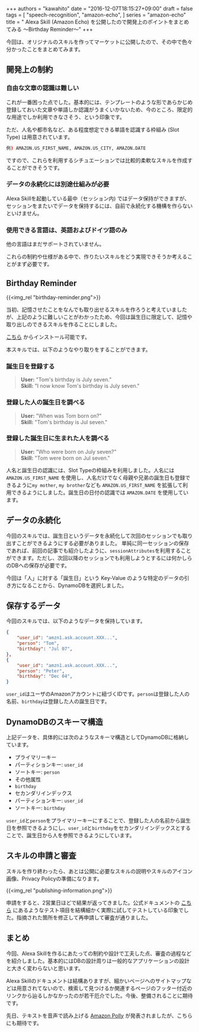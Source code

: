 +++
authors = "kawahito"
date = "2016-12-07T18:15:27+09:00"
draft = false
tags = [
  "speech-recognition",
  "amazon-echo",
]
series = "amazon-echo"
title = " Alexa Skill (Amazon Echo) を公開したので開発上のポイントをまとめてみる 〜Birthday Reminder〜"
+++

今回は、オリジナルのスキルを作ってマーケットに公開したので、その中で色々分かったことをまとめてみます。

## 開発上の制約
### 自由な文章の認識は難しい
これが一番困った点でした。基本的には、テンプレートのような形であらかじめ登録しておいた文章や単語しか認識がうまくいかないため、今のところ、限定的な用途でしか利用できなさそう、という印象です。

ただ、人名や都市名など、ある程度想定できる単語を認識する枠組み (Slot Type) は用意されています。  
```sh
例) AMAZON.US_FIRST_NAME, AMAZON.US_CITY, AMAZON.DATE
```

ですので、これらを利用するシチュエーションでは比較的柔軟なスキルを作成することができそうです。

### データの永続化には別途仕組みが必要
Alexa Skillを起動している最中（セッション内) ではデータ保持ができますが、セッションをまたいでデータを保持するには、自前で永続化する機構を作らないといけません。

### 使用できる言語は、英語およびドイツ語のみ
他の言語はまだサポートされていません。

これらの制約や仕様がある中で、作りたいスキルをどう実現できそうか考えることがまず必要です。

## Birthday Reminder
{{<img_rel "birthday-reminder.png">}}

当初、記憶させたことをなんでも取り出せるスキルを作ろうと考えていましたが、上記のように難しいことがわかったため、今回は誕生日に限定して、記憶や取り出しのできるスキルを作ることにしました。

[こちら](http://alexa.amazon.com/spa/index.html#skills/dp/B01N8USH7G/?ref=skill_dsk_skb_sr_0) からインストール可能です。

本スキルでは、以下のようなやり取りをすることができます。

### 誕生日を登録する
> __User:__ "Tom's birthday is July seven."  
> __Skill:__ "I now know Tom's birthday is July seven."

### 登録した人の誕生日を調べる
> __User:__ "When was Tom born on?"  
> __Skill:__ "Tom's birthday is Jul seven."

### 登録した誕生日に生まれた人を調べる
> __User:__ "Who were born on July seven?"  
> __Skill:__ "Tom were born on Jul seven."


人名と誕生日の認識には、Slot Typeの枠組みを利用しました。人名には `AMAZON.US_FIRST_NAME` を使用し、人名だけでなく母親や兄弟の誕生日も登録できるように`my mother`, `my brother`なども `AMAZON.US_FIRST_NAME` を拡張して利用できるようにしました。誕生日の日付の認識では `AMAZON.DATE` を使用しています。

## データの永続化
今回のスキルでは、誕生日というデータを永続化して次回のセッションでも取り出すことができるようにする必要がありました。 単純に同一セッションの保存であれば、前回の記事でも紹介したように、`sessionAttributes`を利用することができます。ただし、次回以降のセッションでも利用しようとするには何かしらのDBへの保存が必要です。

今回は「人」に対する「誕生日」という Key-Value のような特定のデータの引き方になることから、DynamoDBを選択しました。

## 保存するデータ
今回のスキルでは、以下のようなデータを保持しています。

```json
{
	"user_id": "amzn1.ask.account.XXX...",
 	"person": "Tom",
 	"birthday": "Jul 07",
},
{
	"user_id": "amzn1.ask.account.XXX...",
 	"person": "Peter",
 	"birthday": "Dec 04",
}
```

`user_id`はユーザのAmazonアカウントに紐づくIDです。`person`は登録した人の名前、`birthday`は登録した人の誕生日です。

## DynamoDBのスキーマ構造
上記データを、具体的には次のようなスキーマ構造としてDynamoDBに格納しています。

* プライマリーキー
 * パーティションキー: `user_id`
 * ソートキー: `person`
* その他属性
 * `birthday`
* セカンダリインデックス
 * パーティションキー: `user_id`
 * ソートキー: `birthday`

`user_id`と`person`をプライマリーキーにすることで、登録した人の名前から誕生日を参照できるようにし、`user_id`と`birthday`をセカンダリインデックスとすることで、誕生日から人を参照できるようにしています。

## スキルの申請と審査
スキルを作り終わったら、あとは公開に必要なスキルの説明やスキルのアイコン画像、Privacy Policyの準備になります。

{{<img_rel "publishing-information.png">}}

申請をすると、2営業日ほどで結果が返ってきました。公式ドキュメントの [こちら](https://developer.amazon.com/public/solutions/alexa/alexa-skills-kit/docs/submission-testing-walk-through-tide-pooler-skill) にあるようなテスト項目を結構細かく実際に試してテストしている印象でした。指摘された箇所を修正して再申請して審査が通りました。

## まとめ
今回、Alexa Skillを作るにあたっての制約や設計で工夫した点、審査の過程などを紹介しました。基本的にはDBの設計周りは一般的なアプリケーションの設計と大きく変わらないと思います。

Alexa Skillのドキュメントは結構ありますが、細かいページへのサイトマップなどは用意されてないので、検索して見つけるか関連するページのフッター付近のリンクから辿るしかなかったのが若干厄介でした。今後、整備されることに期待です。

先日、テキストを音声で読み上げる [Amazon Polly](https://aws.amazon.com/polly/) が発表されましたが、こちらにも期待です。
